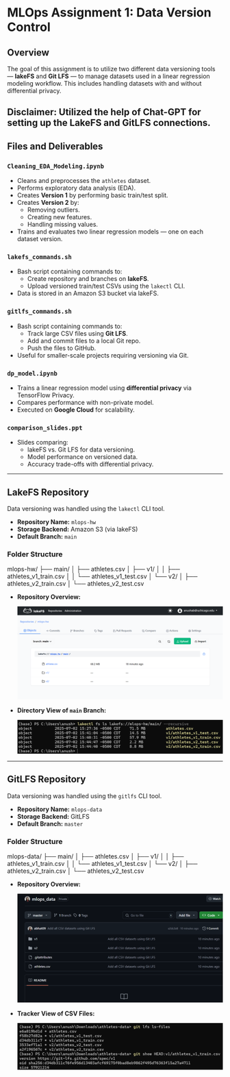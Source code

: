 # MLOps Assignment 1: Data Version Control

## Overview

The goal of this assignment is to utilize two different data versioning tools — **lakeFS** and **Git LFS** — to manage datasets used in a linear regression modeling workflow. This includes handling datasets with and without differential privacy.

Disclaimer: Utilized the help of Chat-GPT for setting up the LakeFS and GitLFS connections.
---

## Files and Deliverables

### `Cleaning_EDA_Modeling.ipynb`

- Cleans and preprocesses the `athletes` dataset.
- Performs exploratory data analysis (EDA).
- Creates **Version 1** by performing basic train/test split.
- Creates **Version 2** by:
  - Removing outliers.
  - Creating new features.
  - Handling missing values.
- Trains and evaluates two linear regression models — one on each dataset version.

### `lakefs_commands.sh`

- Bash script containing commands to:
  - Create repository and branches on **lakeFS**.
  - Upload versioned train/test CSVs using the `lakectl` CLI.
- Data is stored in an Amazon S3 bucket via lakeFS.

### `gitlfs_commands.sh`

- Bash script containing commands to:
  - Track large CSV files using **Git LFS**.
  - Add and commit files to a local Git repo.
  - Push the files to GitHub.
- Useful for smaller-scale projects requiring versioning via Git.

### `dp_model.ipynb`

- Trains a linear regression model using **differential privacy** via TensorFlow Privacy.
- Compares performance with non-private model.
- Executed on **Google Cloud** for scalability.

### `comparison_slides.ppt`

- Slides comparing:
  - lakeFS vs. Git LFS for data versioning.
  - Model performance on versioned data.
  - Accuracy trade-offs with differential privacy.

---

## LakeFS Repository

Data versioning was handled using the `lakectl` CLI tool.

- **Repository Name:** `mlops-hw`
- **Storage Backend:** Amazon S3 (via lakeFS)
- **Default Branch:** `main`

### Folder Structure

mlops-hw/
├── main/
│ ├── athletes.csv
│ ├── v1/
│ │ ├── athletes_v1_train.csv
│ │ └── athletes_v1_test.csv
│ └── v2/
│ ├── athletes_v2_train.csv
│ └── athletes_v2_test.csv

- **Repository Overview:**

  ![LakeFS Repository](lakefs_repo.png)

- **Directory View of `main` Branch:**

  ![LakeFS Directory](lakefs_directory_structure.png)

---

## GitLFS Repository

Data versioning was handled using the `gitlfs` CLI tool.

- **Repository Name:** `mlops-data`
- **Storage Backend:** GitLFS 
- **Default Branch:** `master`

### Folder Structure

mlops-data/
├── main/
│ ├── athletes.csv
│ ├── v1/
│ │ ├── athletes_v1_train.csv
│ │ └── athletes_v1_test.csv
│ └── v2/
│ ├── athletes_v2_train.csv
│ └── athletes_v2_test.csv

- **Repository Overview:**

  ![GitLFS Repository](gitlfs_repo.png)

- **Tracker View of CSV Files:**

  ![GitLFS Tracker](gitlfs_tracker.png)